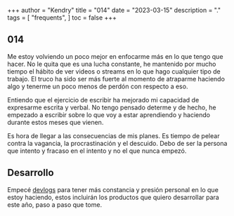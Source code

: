 +++
author = "Kendry"
title = "014"
date = "2023-03-15"
description = "."
tags = [
    "frequents",
]
toc = false
+++

## 014

Me estoy volviendo un poco mejor en enfocarme más en lo que tengo que hacer.
No le quita que es una lucha constante, he mantenido por mucho tiempo el
hábito de ver videos o streams en lo que hago cualquier tipo de trabajo.
El truco ha sido ser más fuerte al momento de atraparme haciendo algo y tenerme
un poco menos de perdón con respecto a eso.

Entiendo que el ejercicio de escribir ha mejorado mi capacidad de expresarme
escrita y verbal. No tengo pensado determe y de hecho, he empezado a escribir
sobre lo que voy a estar aprendiendo y haciendo durante estos meses que vienen.

Es hora de llegar a las consecuencias de mis planes. Es tiempo de pelear
contra la vagancia, la procrastinación y el descuido. Debo de ser la persona
que intento y fracaso en el intento y no el que nunca empezó.

## Desarrollo

Empecé [devlogs](https://kengru.do/devlogs/rust/) para tener más constancia
y presión personal en lo que estoy haciendo, estos incluirán los productos
que quiero desarrollar para este año, paso a paso que tome.
